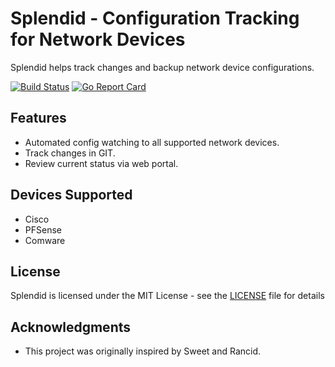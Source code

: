 Splendid - Configuration Tracking for Network Devices
=====================================================

Splendid helps track changes and backup network device configurations.

[![Build Status](https://travis-ci.org/slarti5191/splendid.png)](https://travis-ci.org/slarti5191/splendid) [![Go Report Card](https://goreportcard.com/badge/github.com/slarti5191/splendid)](https://goreportcard.com/report/github.com/slarti5191/splendid)

Features
--------

- Automated config watching to all supported network devices.
- Track changes in GIT.
- Review current status via web portal.

Devices Supported
-----------------

- Cisco
- PFSense
- Comware

License
-------

Splendid is licensed under the MIT License - see the [LICENSE](LICENSE) file for details

Acknowledgments
---------------

- This project was originally inspired by Sweet and Rancid.
